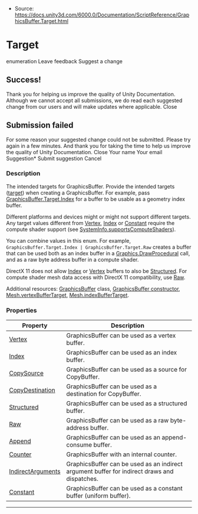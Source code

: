 * Source: https://docs.unity3d.com/6000.0/Documentation/ScriptReference/GraphicsBuffer.Target.html

# Target
enumeration
Leave feedback
Suggest a change
## Success!
Thank you for helping us improve the quality of Unity Documentation. Although we cannot accept all submissions, we do read each suggested change from our users and will make updates where applicable.
Close
## Submission failed
For some reason your suggested change could not be submitted. Please <a>try again</a> in a few minutes. And thank you for taking the time to help us improve the quality of Unity Documentation.
Close
Your name Your email Suggestion* Submit suggestion
Cancel
### Description
The intended targets for GraphicsBuffer.
Provide the intended targets ([target](https://docs.unity3d.com/6000.0/Documentation/ScriptReference/GraphicsBuffer-target.html)) when creating a GraphicsBuffer. For example, pass [GraphicsBuffer.Target.Index](https://docs.unity3d.com/6000.0/Documentation/ScriptReference/GraphicsBuffer.Target.Index.html) for a buffer to be usable as a geometry index buffer.  
  
Different platforms and devices might or might not support different targets. Any target values different from [Vertex](https://docs.unity3d.com/6000.0/Documentation/ScriptReference/GraphicsBuffer.Target.Vertex.html), [Index](https://docs.unity3d.com/6000.0/Documentation/ScriptReference/GraphicsBuffer.Target.Index.html) or [Constant](https://docs.unity3d.com/6000.0/Documentation/ScriptReference/GraphicsBuffer.Target.Constant.html) require the compute shader support (see [SystemInfo.supportsComputeShaders](https://docs.unity3d.com/6000.0/Documentation/ScriptReference/SystemInfo-supportsComputeShaders.html)).  
  
You can combine values in this enum. For example, `GraphicsBuffer.Target.Index | GraphicsBuffer.Target.Raw` creates a buffer that can be used both as an index buffer in a [Graphics.DrawProcedural](https://docs.unity3d.com/6000.0/Documentation/ScriptReference/Graphics.DrawProcedural.html) call, and as a raw byte address buffer in a compute shader.  
  
DirectX 11 does not allow [Index](https://docs.unity3d.com/6000.0/Documentation/ScriptReference/GraphicsBuffer.Target.Index.html) or [Vertex](https://docs.unity3d.com/6000.0/Documentation/ScriptReference/GraphicsBuffer.Target.Vertex.html) buffers to also be [Structured](https://docs.unity3d.com/6000.0/Documentation/ScriptReference/GraphicsBuffer.Target.Structured.html). For compute shader mesh data access with DirectX 11 compatibility, use [Raw](https://docs.unity3d.com/6000.0/Documentation/ScriptReference/GraphicsBuffer.Target.Raw.html).  
  
Additional resources: [GraphicsBuffer](https://docs.unity3d.com/6000.0/Documentation/ScriptReference/GraphicsBuffer.html) class, [GraphicsBuffer constructor](https://docs.unity3d.com/6000.0/Documentation/ScriptReference/GraphicsBuffer-ctor.html), [Mesh.vertexBufferTarget](https://docs.unity3d.com/6000.0/Documentation/ScriptReference/Mesh-vertexBufferTarget.html), [Mesh.indexBufferTarget](https://docs.unity3d.com/6000.0/Documentation/ScriptReference/Mesh-indexBufferTarget.html).
### Properties
Property | Description  
---|---  
[Vertex](https://docs.unity3d.com/6000.0/Documentation/ScriptReference/GraphicsBuffer.Target.Vertex.html) | GraphicsBuffer can be used as a vertex buffer.  
[Index](https://docs.unity3d.com/6000.0/Documentation/ScriptReference/GraphicsBuffer.Target.Index.html) | GraphicsBuffer can be used as an index buffer.  
[CopySource](https://docs.unity3d.com/6000.0/Documentation/ScriptReference/GraphicsBuffer.Target.CopySource.html) | GraphicsBuffer can be used as a source for CopyBuffer.  
[CopyDestination](https://docs.unity3d.com/6000.0/Documentation/ScriptReference/GraphicsBuffer.Target.CopyDestination.html) | GraphicsBuffer can be used as a destination for CopyBuffer.  
[Structured](https://docs.unity3d.com/6000.0/Documentation/ScriptReference/GraphicsBuffer.Target.Structured.html) | GraphicsBuffer can be used as a structured buffer.  
[Raw](https://docs.unity3d.com/6000.0/Documentation/ScriptReference/GraphicsBuffer.Target.Raw.html) | GraphicsBuffer can be used as a raw byte-address buffer.  
[Append](https://docs.unity3d.com/6000.0/Documentation/ScriptReference/GraphicsBuffer.Target.Append.html) | GraphicsBuffer can be used as an append-consume buffer.  
[Counter](https://docs.unity3d.com/6000.0/Documentation/ScriptReference/GraphicsBuffer.Target.Counter.html) | GraphicsBuffer with an internal counter.  
[IndirectArguments](https://docs.unity3d.com/6000.0/Documentation/ScriptReference/GraphicsBuffer.Target.IndirectArguments.html) | GraphicsBuffer can be used as an indirect argument buffer for indirect draws and dispatches.  
[Constant](https://docs.unity3d.com/6000.0/Documentation/ScriptReference/GraphicsBuffer.Target.Constant.html) | GraphicsBuffer can be used as a constant buffer (uniform buffer).  
* * *
